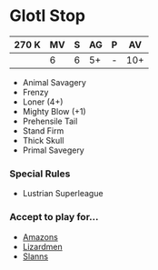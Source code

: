 # Glotl Stop
| 270 K  | MV | S | AG | P | AV |
| --- | --- | --- | --- | --- | --- |
| | 6 | 6 | 5+ | - | 10+ |

* Animal Savagery
* Frenzy
* Loner (4+)
* Mighty Blow (+1)
* Prehensile Tail
* Stand Firm
* Thick Skull
* Primal Savegery

### Special Rules
* Lustrian Superleague

### Accept to play for...
* [Amazons](../teams/Amazons.md)
* [Lizardmen](../teams/Lizardmen.md)
* [Slanns](../teams/Slanns.md)
